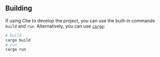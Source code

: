 ## Building
If using Che to develop the project, you can use the built-in commands `build` and `run`. Alternatively, you can use [`cargo`](https://doc.rust-lang.org/cargo/):

```bash
# build
cargo build
# run
cargo run
```
